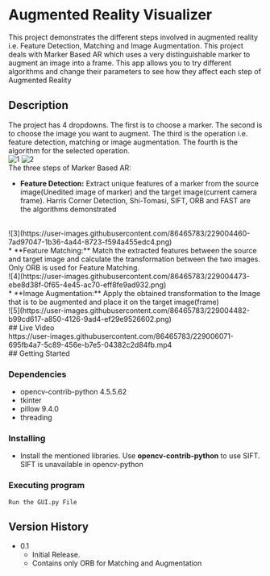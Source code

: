 # Augmented Reality Visualizer

This project demonstrates the different steps involved in augmented reality i.e. Feature Detection, Matching and Image Augmentation. This project deals with Marker Based AR which uses a very distinguishable marker to augment an image into a frame. This app allows you to try different algorithms and change their parameters to see how they affect each step of Augmented Reality

## Description

The project has 4 dropdowns. The first is to choose a marker. The second is to choose the image you want to augment. The third is the operation i.e. feature detection, matching or image augmentation. The fourth is the algorithm for the selected operation.
<br/>
![1](https://user-images.githubusercontent.com/86465783/229004425-c8ecf699-a768-4e0a-bf25-553902e6cc6b.jpg)
![2](https://user-images.githubusercontent.com/86465783/229004452-24fb2863-86fc-4e67-8b87-200ace038990.jpg)
<br/>
The three steps of Marker Based AR:
<br/>
* **Feature Detection:** Extract unique features of a marker from the source image(Unedited image of marker) and the target image(current camera frame). Harris Corner Detection, Shi-Tomasi, SIFT, ORB and FAST are the algorithms demonstrated
<br/>
![3](https://user-images.githubusercontent.com/86465783/229004460-7ad97047-1b36-4a44-8723-f594a455edc4.png)
<br/>
* **Feature Matching:** Match the extracted features between the source and target image and calculate the transformation between the two images. Only ORB is used for Feature Matching.
<br/>
![4](https://user-images.githubusercontent.com/86465783/229004473-ebe8d38f-0f65-4e45-ac70-eff8fe9ad932.png)
<br/>
* **Image Augmentation:** Apply the obtained transformation to the Image that is to be augmented and place it on the target image(frame)
<br/>
![5](https://user-images.githubusercontent.com/86465783/229004482-b99cd617-a850-4126-9ad4-ef29e9526602.png)
<br/>
## Live Video
<br/>
https://user-images.githubusercontent.com/86465783/229006071-695fb4a7-5c89-456e-b7e5-04382c2d84fb.mp4
<br/>
## Getting Started

### Dependencies

* opencv-contrib-python 4.5.5.62
* tkinter
* pillow 9.4.0
* threading

### Installing

* Install the mentioned libraries. Use **opencv-contrib-python** to use SIFT. SIFT is unavailable in opencv-python 

### Executing program

```
Run the GUI.py File
```

## Version History

* 0.1
    * Initial Release. 
    * Contains only ORB for Matching and Augmentation
